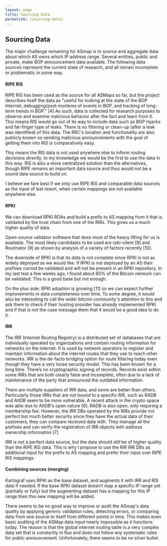 ```yaml
---
layout: page
title: Sourcing Data
permalink: /sourcing-data/
---
```


## Sourcing Data

The major challenge remaining for ASmap is to source and aggregate data about which AS owns which IP address range. Several entities, public and private, make BGP announcement data available. The following data sources represent the current state of research, and all remain incomplete or problematic in some way.

#### RIPE RIS

RIPE RIS has been used as the source for all ASMaps so far, but the project describes itself the data as "useful for looking at the state of the BGP Internet, debugging/post-mortems of events in BGP, and tracking of long-term trends in BGP." [4] As such, data is collected for research purposes to observe and examine malicious behavior after the fact and learn from it. This means RIS would go out of its way to include data such as BGP hijacks and fat-finger type of leaks. There is no filtering or clean-up (after a leak was identified) of this data. The RRC's location and functionality are also publicly known so sending malicious announcements with the goal of getting them into RIS is comparatively easy.

This means the RIS data is not used anywhere else to inform routing decisions directly, to my knowledge we would be the first to use the data in this way. RIS is also a more centralized solution than the alternatives, though RIPE remains an important data source and thus would not be a sound data source to build on.

I believe we fare best if we only use RIPE RIS and comparable data sources as the input of last resort, when certain mappings are not available anywhere else.

#### RPKI

We can download RPKI ROAs and build a prefix to AS mapping from it that is validated by the trust chain from one of the RIRs. This gives us a much higher quality of data.

Open-source validator software that does most of the heavy lifting for us is available. The most likely candidates to be used are rpki-client [8] and Routinator [9] as shown by analysis of a variety of factors recently [10].

The downside of RPKI is that its data is not complete since RPKI is not as widely deployed as we would like. If RPKI is not deployed by an AS their prefixes cannot be validated and will not be present in an RPKI repository. In my last test a few weeks ago, I found about 60% of the Bitcoin network can be validated. This is a good base but not enough.

On the plus side: RPKI adoption is growing [11] so we can expect further improvements in data completeness over time. To some degree, it would also be interesting to call the wider bitcoin community's attention to this and ask them to check if their hosting provider has already implemented RPKI and if that is not the case message them that it would be a good idea to do it.

#### IRR

The IRR (Internet Routing Registry) is a distributed set of databases that are individually operated by organizations and contain routing information for networks on the internet. It is used by network operators to register and maintain information about the internet routes that they use to reach other networks. IRR is the de-facto bridging option for route filtering today even though they have a very loose security model. This has been known for a long time. There’s no cryptographic signing of records. Records exist within some IRRs that are both clearly false and incomplete, often due to a lack of maintenance of the party that announced the outdated information.

There are multiple suppliers of IRR data, and some are better than others. Particularly those IRRs that are not bound to a specific RIR, such as RADB and AltDB seem to be more vulnerable. A recent attack in the crypto space was able due to AltDB's open nature [6]. RADB is also open, only requiring a membership fee. However, the IRR DBs operated by the RIRs provide not perfect but much better security since they have the actual data of their customers, they can compare received data with. They manage all the prefixes and can verify the registration of IRR objects with address ownership information [7].

IRR is not a perfect data source, but the data should still be of higher quality than the RIPE RIS data. This is why I propose to use the RIR IRR DBs as additional input for the prefix to AS mapping and prefer their input over RIPE RIS mappings.

#### Combining sources (merging)

Kartograf uses RPKI as the base dataset, and augments it with IRR and RIS data if needed. If the base RPKI dataset doesn’t map a specific IP range yet (partially or fully) but the augmenting dataset has a mapping for this IP range then this new mapping will be added.

There seems to be no good way to improve or audit the ASmap's data quality by applying generic validation rules, detecting errors, or comparing data from one source to itself from different points in time. This makes even basic auditing of the ASMap data input nearly impossible as it functions today. The reason is that the global internet routing table is a very complex data set that is constantly in flux and does not follow any systematic rules for public announcement. Unfortunately, there seems to be no silver bullet.

